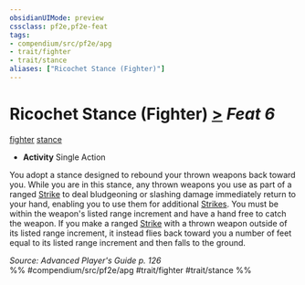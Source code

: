 ```yaml
---
obsidianUIMode: preview
cssclass: pf2e,pf2e-feat
tags:
- compendium/src/pf2e/apg
- trait/fighter
- trait/stance
aliases: ["Ricochet Stance (Fighter)"]
---
```

# Ricochet Stance (Fighter)  [>](/rules/core-rulebook/chapter-9-playing-the-game.md#Actions "Single Action") *Feat 6*  
[fighter](/rules/traits/fighter.md)  [stance](/rules/traits/stance.md)  

- **Activity** Single Action

You adopt a stance designed to rebound your thrown weapons back toward you. While you are in this stance, any thrown weapons you use as part of a ranged [Strike](/rules/actions/strike.md) to deal bludgeoning or slashing damage immediately return to your hand, enabling you to use them for additional [Strikes](/rules/actions/strike.md). You must be within the weapon's listed range increment and have a hand free to catch the weapon. If you make a ranged [Strike](/rules/actions/strike.md) with a thrown weapon outside of its listed range increment, it instead flies back toward you a number of feet equal to its listed range increment and then falls to the ground.

*Source: Advanced Player's Guide p. 126*  
%% #compendium/src/pf2e/apg #trait/fighter #trait/stance %%